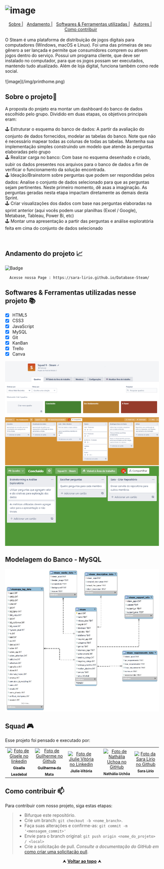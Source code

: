 # ![image](https://user-images.githubusercontent.com/98292860/176754110-9046a117-4add-496c-b7e1-df6c8b62618a.png)

<div id="inicio" align=center>
  <a href="#sobre">Sobre |</a>&nbsp;&nbsp;
  <a href="#andamento"> Andamento  |</a>&nbsp;&nbsp;
  <a href="#linguagens">Softwares & Ferramentas utilizadas  |</a>&nbsp;&nbsp;
  <a href="#grupo">Autores  |</a> &nbsp;&nbsp;
     <a href="#contribuir">Como contribuir</a>&nbsp;&nbsp;
</div>
<br>
O Steam é uma plataforma de distribuição de jogos digitais para computadores (Windows, macOS e Linux). Foi uma das primeiras de seu gênero a ser lançada e permite que consumidores comprem ou ativem jogos dentro do serviço. Possui um programa cliente, que deve ser instalado no computador, para que os jogos possam ser executados, mantendo tudo atualizado. Além de loja digital, funciona também como rede social.
<br> 
<br> 
![image](/img/printhome.png)
<br>

<h2 id="sobre">Sobre o projeto🔎</h2>
  <p> A proposta do projeto era montar um dashboard do banco de dados escolhido pelo grupo. Dividido em duas etapas, os objetivos principais eram: </p>
  
  🕹️ Estruturar o esquema do banco de dados: A partir da avaliação do conjunto de dados fornecidos, modelar as tabelas do banco. Note que não é necessário mapear todas as colunas de todas as tabelas. Mantenha sua implementação simples construindo um modelo que atende às perguntas elaboradas pelo grupo<br>
  🕹️ Realizar carga no banco: Com base no esquema desenhado e criado, subir os dados presentes nos arquivos para o banco de dados a fim de verificar o funcionamento da solução encontrada.<br>
  🕹️ Ideação/Brainstorm sobre perguntas que podem ser respondidas pelos dados: Analise o conjunto de dados selecionado para que as perguntas sejam pertinentes. Neste primeiro momento, dê asas a imaginação. As perguntas geradas nesta etapa impactam diretamente as demais desta Sprint.<br>
  🕹️ Criar visualizações dos dados com base nas perguntas elaboradas na sprint anterior (aqui vocês podem usar planilhas (Excel / Google), Metabase, Tableau, Power Bi, etc)<br>
  🕹️ Montar uma apresentação a partir das perguntas e análise exploratória feita em cima do conjunto de dados selecionado


<br>

<h2 id="andamento">Andamento do projeto 📈</h2>

  ![Badge](https://img.shields.io/website?down_message=em%20andamento&label=STATUS&style=for-the-badge&up_message=conclu%C3%ADdo&url=https%3A%2F%2Fytallobruno.github.io%2FProjetoFinalModulo2%2F)
  
      Acesse nossa Page : https://sara-lirio.github.io/Database-Steam/



<h2 id="linguagens">Softwares & Ferramentas utilizadas nesse projeto 📚</h2>

  - [x] HTML5
  - [x] CSS3
  - [x] JavaScript
  - [x] MySQL
  - [x] Git
  - [x] KanBan
  - [x] Trello
  - [x] Canva

<img src="./img/quadro1.png">
<img src="./img/quadro2.png">
<img src="./img/quadro3.png"> 

<h2 id="modelagem">Modelagem do Banco - MySQL</h2>
<img src="./img/modelagem.png">


<h2 id="grupo">Squad 🎮 </h2>

<p> Esse projeto foi pensado e executado por: </p>
<table>
  <tr>
    <td align="center">
      <a href="https://www.linkedin.com/in/giselle-leadebal-869528128/">
  <img src="https://media-exp1.licdn.com/dms/image/C4E03AQF8BlT0BPFLyw/profile-displayphoto-shrink_800_800/0/1645827866962?e=1661990400&v=beta&t=5KSktBZ53ycyADjtaEakaRzN3V0wsSOtn2iAsdGy-PQ" width="100px;" alt="Foto de Gisele no linkedin"/><br>
  <sub>
  <b> Giselle Leadebal </b>
  </sub>
      </a>
    </td>
    <td align="center">
      <a href="https://www.linkedin.com/in/guilherme-cordeiro-da-mata/">
  <img src="https://avatars.githubusercontent.com/u/102765157?v=4" width="100px;" alt="Foto de Guilherme no Github"/><br>
  <sub>
  <b> Guilherme da Mata </b>
  </sub>
      </a>
    </td>
    <td align="center">
      <a href="https://www.linkedin.com/in/jiulie-vitoria/">
        <img src="https://media-exp1.licdn.com/dms/image/C4E03AQGN5GiqUP7Eyw/profile-displayphoto-shrink_800_800/0/1648772959000?e=1661990400&v=beta&t=EvEn7FeR8MtT2N7fK_Z2ojCGbSuxjK3yYPjT-NVC22Q" width="100px;" alt="Foto de Jiulie Vitória no Linkedin"/><br>
        <sub>
          <b>Jiulie Vitória</b>
        </sub>
      </a>
    </td>
<td align="center">
<td align="center">
      <a href="https://www.linkedin.com/in/nuchoa/">
        <img src="https://avatars.githubusercontent.com/u/97313973?v=4" width="100px;" alt="Foto de Nathália Uchoa no GitHub"/><br>
        <sub>
          <b>Nathália Uchôa</b>
        </sub>
      </a>
    </td>
<td align="center">
      <a href="https://www.linkedin.com/in/saralirio/">
        <img src="https://avatars.githubusercontent.com/u/98292860?v=4" width="100px;" alt="Foto da Sara Lirio no Github"/><br>
        <sub>
          <b>Sara Lírio</b>
        </sub>
      </a>
    </td>
  </tr>
</table>

<h2 id="contribuir">Como contribuir 📫</h2>

Para contribuir com nosso projeto, siga estas etapas:
  >- Bifurque este repositório.
  >- Crie um branch: `git checkout -b <nome_branch>`.
  >- Faça suas alterações e confirme-as: `git commit -m '<mensagem_commit>'`
  >- Envie para o branch original: `git push origin <nome_do_projeto> / <local>`
  >- Crie a solicitação de pull.
*Consulte a documentação do GitHub em* [como criar uma solicitação pull](https://help.github.com/en/github/collaborating-with-issues-and-pull-requests/creating-a-pull-request).


<div align="center">
  &#11165;&nbsp;<a href="#inicio"><strong>Voltar ao topo</strong></a>&nbsp;&#11165;
</div>
